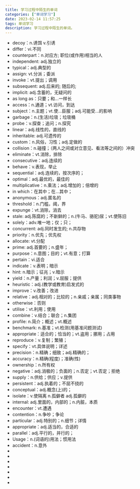 ```yaml
---
title: 学习过程中陌生的单词
categories: ["单词学习"]
date: 2023-02-14 11:57:25
tags: 单词学习
description: 学习过程中陌生的单词。
---
```


* decoy：n.诱饵 v.引诱
* differ：vi.不同
* counterpart：n.对应方; 职位(或作用)相当的人
* independent: adj.独立的
* typical：adj.典型的
* assign: vt.分派；委派
* invoke：vt.提出；调用
* subsequent: adj.后来的; 随后的;
* implicit: adj.含蓄的，无疑问的
* as long as：只要；和...一样长
* access：n.通道；vt.访问，到达
* subject：n.主题；vt.使...臣服；adj.可能受...的影响
* garbage：n.(生活)垃圾；垃圾桶
* probe：v.探查；追问；n.探究
* linear：adj.线性的，直线的
* inheritable: adj.可遗传的
* custom：n.风俗，习性；adj.定做的
* collision：n.碰撞；（两人之间或对立意见、看法等之间的）冲突
* eliminate：vt.消除，排除
* consecutive：adj.连续的
* behave：v.表现，举止
* sequential：adj.连续的，按次序的；
* optimal：adj.最优的，最佳的
* multiplicative：n.乘法；adj.增加的；倍增的
* in which：在其中；在...其中；
* anonymous：adj.匿名的
* threshold：n.门槛，阈，界
* expunge：vt.消除，消去
* stale: adj.陈腐的；不新鲜的；n.(牛马、骆驼)尿；vt.使陈旧
* solely：adv.唯一地；仅；只；
* concurrent: adj.同时发生的; n.共存物
* priority：n.优先；优先权
* allocate: vt.分配
* prime: adj.首要的；n.盛年；
* purpose：n.意图；目的；vt.有意；打算
* pertain：vi.适合
* indicate：v.表明；暗示
* hint: n.暗示；征兆；v.暗示
* yield：n.产量；利润；v.屈服；提供
* heuristic：adj.(教学或教育)启发式的
* improve：v.改善；改进
* relative：adj.相对的；比较的；n.亲戚；亲属；同类事物
* otherwise：否则
* utilise：vt.利用；使用
* combine：v.结合；联合；n.集团
* profile: n.简介；概述；vt.概述
* benchmark: n.基准；vt.检测(用基准问题测试)
* appropriate：适合的；恰当的；vt.盗用；挪用；占用
* reproduce：v.复制；繁殖；
* specify：vt.具体说明；详述
* precision：n.精确；细致；adj.精确的；
* accuracy：n.精确(程度)；准确(性)
* ownership：n.所有权
* negative：adj.消极的；负面的；n.否定；vt.否定；拒绝
* supply：n.供给；供应；v.提供
* persistent：adj.执着的；不屈不挠的
* conceptual：adj.概念(上)的；
* isolate：v.使隔离 n.孤僻者 adj.孤僻的
* internal: adj.里面的，内部的；n.内脏，本质
* encounter：vt.遭遇
* contention：n.争吵；争论
* particular：adj.特别的；n.细节；详情
* appropriate：adj.适当的，合适的
* parallel：adj.平行的，并行的；
* Usage：n.(词语的)用法；惯用法
* accident：n.意外
* 
* 
* 
* 
* 
* 
* 